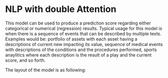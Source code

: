 # NLP with double Attention

This model can be used to produce a prediction score regarding either categorical or numerical (regression) results. Typical usage for this model is when there is a sequence of events that can be described by multiple texts. Examples would be: portfolio of assets with each asset having a descriptions of current new impacting its value, sequence of medical events with descriptions of the conditions and the procedures performed, sports anaylitics where each description is the result of a play and the current score, and so forth.

The layout of the model is as following:
